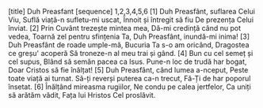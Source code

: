 [title] Duh Preasfant
[sequence] 1,2,3,4,5,6
[1]
Duh Preasfânt, suflarea Celui Viu,
Suflă viață-n sufletu-mi uscat,
Înnoit și întregit să fiu
De prezența Celui înviat.
[2]
Prin Cuvânt trezește mintea mea,
Dă-mi credință când nu pot vedea,
Toarnă zel pentru sfințenia Ta,
Duh Preasfânt, inundă-mi inima!
[3]
Duh Preasfânt de roade umple-mă,
Bucuria Ta s-o am oricând,
Dragostea ce greșu' acoperă
Să troneze-n al meu trai și gând.
[4]
Bun cu cel semeț și cel supus,
Blând să semăn pacea ca Isus.
Pune-n loc de trudă har bogat,
Doar Cristos să fie înălțat!
[5]
Duh Preasfânt, când lumea a-nceput,
Peste toate viață ai turnat.
Să-ți reverși puterea ca-n trecut,
Fă-Ți de har poporul însetat.
[6]
Înălțând mireasma rugiilor,
Ne condu pe calea jertfelor,
Ca uniți să arătăm vădit,
Fața lui Hristos Cel proslăvit.

